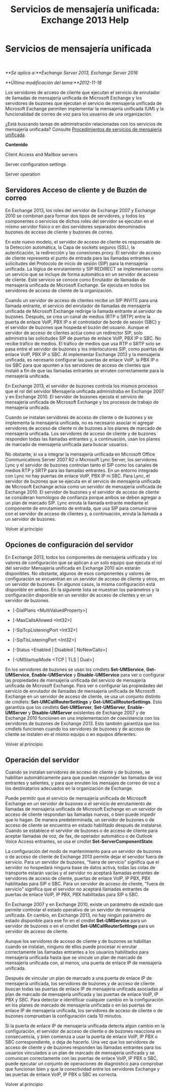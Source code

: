 ﻿---
title: 'Servicios de mensajería unificada: Exchange 2013 Help'
TOCTitle: Servicios de mensajería unificada
ms:assetid: f36835f2-1e5f-4e5a-88bc-0672af1e3498
ms:mtpsurl: https://technet.microsoft.com/es-es/library/Bb125191(v=EXCHG.150)
ms:contentKeyID: 50556911
ms.date: 05/22/2018
mtps_version: v=EXCHG.150
ms.translationtype: MT
---

# Servicios de mensajería unificada

 

_**Se aplica a:**Exchange Server 2013, Exchange Server 2016_

_**Última modificación del tema:**2012-11-18_

Los servidores de acceso de cliente que ejecutan el servicio de enrutador de llamadas de mensajería unificada de Microsoft Exchange y los servidores de buzones que ejecutan el servicio de mensajería unificada de Microsoft Exchange permiten implementar la mensajería unificada (UM) y la funcionalidad de correo de voz para los usuarios de una organización.

¿Está buscando tareas de administración relacionadas con los servicios de mensajería unificada? Consulte [Procedimientos de servicios de mensajería unificada](um-services-procedures-exchange-2013-help.md).

**Contenido**

Client Access and Mailbox servers

Server configuration settings

Server operation

## Servidores Acceso de cliente y de Buzón de correo

En Exchange 2013, los roles del servidor de Exchange 2007 y Exchange 2010 se combinan para formar dos tipos de servidores, y todos los componentes o servicios de dichos roles del servidor se ejecutan en el mismo servidor físico o en dos servidores separados denominados buzones de acceso de cliente y buzones de correo.

En este nuevo modelo, el servidor de acceso de cliente es responsable de la Detección automática, la Capa de sockets seguros (SSL), la autenticación, la redirección y las conexiones proxy. El servidor de acceso de cliente representa el punto de entrada para las llamadas entrantes o solicitudes del Protocolo de inicio de sesión (SIP) para la mensajería unificada. La lógica de enrutamiento y SIP REDIRECT se implementan como un servicio que se incluye de forma automática en un servidor de acceso de cliente. Este servicio se conoce como Enrutador de llamadas de mensajería unificada de Microsoft Exchange. Se ejecuta en todos los servidores de acceso de cliente de la organización.

Cuando un servidor de acceso de clientes recibe un SIP INVITE para una llamada entrante, el servicio del enrutador de llamadas de mensajería unificada de Microsoft Exchange redirige la llamada entrante al servidor de buzones. Después, se crea un canal de medios (RTP o SRTP) entre la puerta de enlace VoIP, PBX IP o el controlador de borde de sesión (SBC) y el servidor de buzones que hospeda el buzón del usuario. Aunque el servidor de acceso de clientes actúa como un redirector SIP, solo administra las solicitudes SIP de puertas de enlace VoIP, PBX IP o SBC. No recibe tráfico de medios. El tráfico de medios que usa RTP o SRTP solo se pasa entre el servidor de buzones y los interlocutores SIP, como puertas de enlace VoIP, PBX IP o SBC. Al implementar Exchange 2013 y la mensajería unificada, es necesario configurar las puertas de enlace VoIP, la PBX IP o los SBC para que apunten a los servidores de acceso de clientes que instaló a fin de que las llamadas entrantes se enruten correctamente para la mensajería unificada.

En Exchange 2013, el servidor de buzones controla los mismos procesos que el rol del servidor Mensajería unificada administraba en Exchange 2007 y en Exchange 2010. El servidor de buzones ejecuta el servicio de mensajería unificada de Microsoft Exchange y los procesos de trabajo de mensajería unificada.

Cuando se instalan servidores de acceso de cliente o de buzones y se implementa la mensajería unificada, no es necesario asociar ni agregar servidores de acceso de cliente ni de buzones a los planes de marcado de mensajería unificada. Los servidores de acceso de cliente y de buzones responden todas las llamadas entrantes y, a continuación, usan los planes de marcado de mensajería unificada para buscar usuarios.

No obstante, si va a integrar la mensajería unificada en Microsoft Office Communications Server 2007 R2 o Microsoft Lync Server, los servidores Lync y el servidor de buzones controlan tanto el SIP como los canales de medios RTP y SRTP para las llamadas entrantes. En un entorno integrado con Lync no hay puertas de enlace VoIP, PBX IP ni SBC. Para Lync, el servidor de buzones que se ejecuta en el servicio de mensajería unificada de Microsoft Exchange actúa como un servidor de mensajería unificada de Exchange 2010. El servidor de buzones y el servidor de acceso de cliente se consideran homólogos de confianza porque ambos se deben agregar a un plan de marcado SIP. Lync enruta la llamada entrante mediante el componente de enrutamiento de entrada, que usa SIP para comunicarse con el servidor de acceso de clientes y, a continuación, enruta la llamada a un servidor de buzones.

Volver al principio

## Opciones de configuración del servidor

En Exchange 2013, todos los componentes de mensajería unificada y los valores de configuración que se aplican a un solo equipo que ejecuta el rol del servidor Mensajería unificada en Exchange 2010 aún estarán disponibles. No obstante, algunos de esos componentes y valores de configuración se encuentran en un servidor de acceso de cliente y otros, en un servidor de buzones. En algunos casos, la misma configuración está disponible en ambos. En la siguiente lista se muestran los parámetros y la configuración disponible en un servidor de acceso de clientes y en un servidor de buzones.

  - \[-DialPlans \<MultiValuedProperty\>\]

  - \[-MaxCallsAllowed \<Int32\>\]

  - \[-SipTcpListeningPort \<Int32\>\]

  - \[-SipTlsListeningPort \<Int32\>\]

  - \[-Status \<Enabled | Disabled | NoNewCalls\>\]

  - \[-UMStartupMode \<TCP | TLS | Dual\>\]

En los servidores de buzones se usan los cmdlets **Set-UMService**, **Get-UMService**, **Enable-UMService** y **Disable-UMService** para ver o configurar las propiedades de mensajería unificada del servicio de mensajería unificada de Microsoft Exchange. Para ver o configurar las propiedades del servicio de enrutador de llamadas de mensajería unificada de Microsoft Exchange en un servidor de acceso de cliente, se usa un conjunto distinto de cmdlets: **Set-UMCallRouterSettings** y **Get-UMCallRouterSettings**. Esto garantiza que los cmdlets **Get-UMServer**, **Set-UMServer**, **Enable-UMServer** y **Disable-UMServer** existentes de Exchange 2007 y de Exchange 2010 funcionen en una implementación de coexistencia con los servidores de buzones de Exchange 2013. Esto también garantiza que los cmdlets funcionen cuando los servidores de buzones y de acceso de cliente se instalen en el mismo equipo o en equipos diferentes.

Volver al principio

## Operación del servidor

Cuando se instalan servidores de acceso de cliente y de buzones, se habilitan automáticamente para que puedan responder las llamadas de voz entrantes y salientes, y para que enruten los mensajes de correo de voz a los destinatarios adecuados en la organización de Exchange.

Puede permitir que el servicio de mensajería unificada de Microsoft Exchange en un servidor de buzones o el servicio de enrutamiento de llamadas de mensajería unificada de Microsoft Exchange en un servidor de acceso de cliente respondan las llamadas nuevas, o bien puede impedir que lo hagan. De manera predeterminada, un servidor de buzones o de acceso de cliente se encuentra en estado habilitado después de instalarse. Cuando se establece el servidor de buzones o de acceso de cliente para aceptar llamadas de voz, de fax, de operador automático o de Outlook Voice Access entrantes, se usa el cmdlet **Set-ServerComponentState**.

La configuración del modo de mantenimiento para un servidor de buzones o de acceso de cliente de Exchange 2013 permite dejar el servidor fuera de servicio. Para un servidor de buzones, "fuera de servicio" significa que el servidor no hospedará ninguna base de datos activa, todas las colas de transporte estarán vacías y el servidor no aceptará llamadas entrantes de servidores de acceso de cliente, puertas de enlace VoIP, IP PBX, PBX habilitadas para SIP o SBC. Para un servidor de acceso de cliente, "fuera de servicio" significa que el servidor no aceptará llamadas entrantes de puertas de enlace VoIP, IP PBX, PBX habilitadas para SIP o SBC.

En Exchange 2007 y en Exchange 2010, existe un parámetro de estado que permite controlar el estado operativo de un servidor de mensajería unificada. En cambio, en Exchange 2013, no hay ningún parámetro de estado disponible para ese fin en el cmdlet **Set-UMService** para un servidor de buzones o en el cmdlet **Set-UMCallRouterSettings** para un servidor de acceso de cliente.

Aunque los servidores de acceso de cliente y de buzones se habilitan cuando se instalan, ninguno de ellos puede procesar ni enrutar correctamente las llamadas entrantes a los usuarios habilitados para mensajería unificada hasta que se vincule un plan de marcado de mensajería unificada con, al menos, una puerta de enlace IP de mensajería unificada.

Después de vincular un plan de marcado a una puerta de enlace IP de mensajería unificada, los servidores de buzones y de acceso de cliente buscan todas las puertas de enlace IP de mensajería unificada asociadas al plan de marcado de mensajería unificada y las puertas de enlace VoIP, IP PBX y SBC. Para detectar e identificar cualquier cambio en la configuración en los planes de marcado de mensajería unificada o en las puertas de enlace IP de mensajería unificada, los servidores de acceso de cliente o de buzones comprueban la configuración cada 10 minutos.

Si la puerta de enlace IP de mensajería unificada detecta algún cambio en la configuración, el servidor de acceso de cliente o de buzones reacciona en consecuencia, y bien comienza a usar la puerta de enlace VoIP, IP PBX o SBC correspondiente, o deja de hacerlo. Una vez que los servidores de acceso de cliente y de buzones responden las llamadas entrantes para los usuarios vinculados a un plan de marcado de mensajería unificada y se comunican correctamente con las puertas de enlace VoIP, IP PBX o SBC, puede ejecutar un conjunto de operaciones de diagnóstico para comprobar que funcionan bien y que la conectividad entre los servidores Exchange y las puertas de enlace VoIP, IP PBX o SBC es correcta.

Volver al principio

